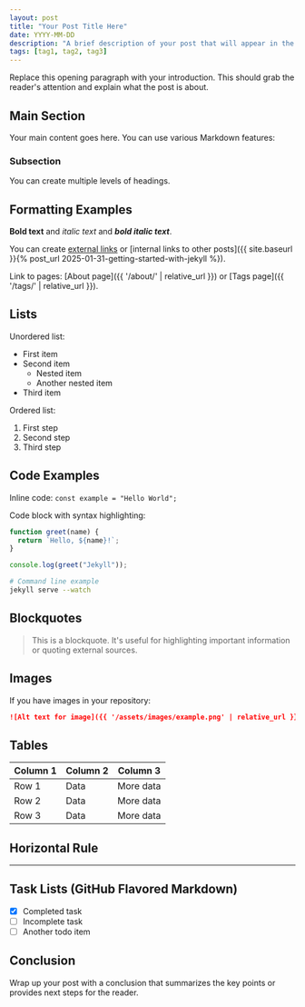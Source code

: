 ```yaml
---
layout: post
title: "Your Post Title Here"
date: YYYY-MM-DD
description: "A brief description of your post that will appear in the post listing"
tags: [tag1, tag2, tag3]
---
```


Replace this opening paragraph with your introduction. This should grab the reader's attention and explain what the post is about.

## Main Section

Your main content goes here. You can use various Markdown features:

### Subsection

You can create multiple levels of headings.

## Formatting Examples

**Bold text** and *italic text* and ***bold italic text***.

You can create [external links](https://example.com) or [internal links to other posts]({{ site.baseurl }}{% post_url 2025-01-31-getting-started-with-jekyll %}).

Link to pages: [About page]({{ '/about/' | relative_url }}) or [Tags page]({{ '/tags/' | relative_url }}).

## Lists

Unordered list:
- First item
- Second item
  - Nested item
  - Another nested item
- Third item

Ordered list:
1. First step
2. Second step
3. Third step

## Code Examples

Inline code: `const example = "Hello World";`

Code block with syntax highlighting:

```javascript
function greet(name) {
  return `Hello, ${name}!`;
}

console.log(greet("Jekyll"));
```

```bash
# Command line example
jekyll serve --watch
```

## Blockquotes

> This is a blockquote. It's useful for highlighting important information
> or quoting external sources.

## Images

If you have images in your repository:

```markdown
![Alt text for image]({{ '/assets/images/example.png' | relative_url }})
```

## Tables

| Column 1 | Column 2 | Column 3 |
|----------|----------|----------|
| Row 1    | Data     | More data|
| Row 2    | Data     | More data|
| Row 3    | Data     | More data|

## Horizontal Rule

---

## Task Lists (GitHub Flavored Markdown)

- [x] Completed task
- [ ] Incomplete task
- [ ] Another todo item

## Conclusion

Wrap up your post with a conclusion that summarizes the key points or provides next steps for the reader.